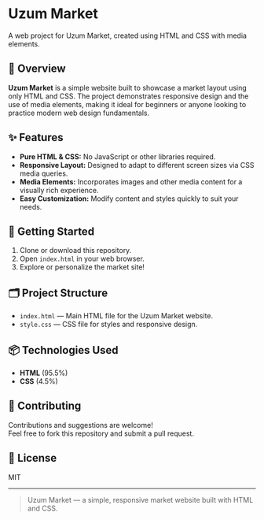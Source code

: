 # Uzum Market

A web project for Uzum Market, created using HTML and CSS with media elements.

## 📝 Overview

**Uzum Market** is a simple website built to showcase a market layout using only HTML and CSS. The project demonstrates responsive design and the use of media elements, making it ideal for beginners or anyone looking to practice modern web design fundamentals.

## ✨ Features

- **Pure HTML & CSS:** No JavaScript or other libraries required.
- **Responsive Layout:** Designed to adapt to different screen sizes via CSS media queries.
- **Media Elements:** Incorporates images and other media content for a visually rich experience.
- **Easy Customization:** Modify content and styles quickly to suit your needs.

## 🚀 Getting Started

1. Clone or download this repository.
2. Open `index.html` in your web browser.
3. Explore or personalize the market site!

## 🗂️ Project Structure

- `index.html` — Main HTML file for the Uzum Market website.
- `style.css` — CSS file for styles and responsive design.

## 📦 Technologies Used

- **HTML** (95.5%)
- **CSS** (4.5%)

## 🤝 Contributing

Contributions and suggestions are welcome!  
Feel free to fork this repository and submit a pull request.

## 📄 License

MIT

---

> Uzum Market — a simple, responsive market website built with HTML and CSS.
